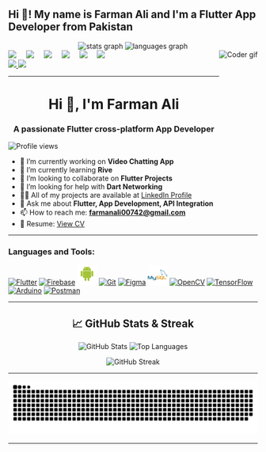 <!-- Game Style Section on Top -->

<h2 align="left">Hi 👋! My name is Farman Ali and I'm a Flutter App Developer from Pakistan</h2>

<div align="center">
  <img src="https://github-readme-stats.vercel.app/api?username=farmanalidevdynamos&hide_title=false&hide_rank=false&show_icons=true&include_all_commits=true&count_private=true&disable_animations=false&theme=dracula&locale=en&hide_border=false" height="150" alt="stats graph" />
  <img src="https://github-readme-stats.vercel.app/api/top-langs?username=farmanalidevdynamos&locale=en&hide_title=false&layout=compact&card_width=320&langs_count=5&theme=dracula&hide_border=false" height="150" alt="languages graph" />
</div>

<img align="right" height="150" src="https://i.imgflip.com/65efzo.gif" alt="Coder gif" />

<div align="left">
  <img src="https://cdn.jsdelivr.net/gh/devicons/devicon/icons/flutter/flutter-original.svg" height="30" />
  <img width="12" />
  <img src="https://cdn.jsdelivr.net/gh/devicons/devicon/icons/dart/dart-original.svg" height="30" />
  <img width="12" />
  <img src="https://cdn.jsdelivr.net/gh/devicons/devicon/icons/firebase/firebase-plain.svg" height="30" />
  <img width="12" />
  <img src="https://cdn.jsdelivr.net/gh/devicons/devicon/icons/c/c-original.svg" height="30" />
  <img width="12" />
  <img src="https://cdn.jsdelivr.net/gh/devicons/devicon/icons/cplusplus/cplusplus-original.svg" height="30" />
  <img width="12" />
  <img src="https://cdn.jsdelivr.net/gh/devicons/devicon/icons/python/python-original.svg" height="30" />
</div>

<div align="left">
  <a href="mailto:farmanali00742@gmail.com">
    <img src="https://img.shields.io/static/v1?message=Gmail&logo=gmail&label=&color=D14836&logoColor=white&labelColor=&style=for-the-badge" height="35" />
  </a>
  <a href="https://www.linkedin.com/in/farman-ali-0b1a90233">
    <img src="https://img.shields.io/static/v1?message=LinkedIn&logo=linkedin&label=&color=0077B5&logoColor=white&labelColor=&style=for-the-badge" height="35" />
  </a>
</div>

---

<h1 align="center">Hi 👋, I'm Farman Ali</h1>
<h3 align="center">A passionate Flutter cross-platform App Developer</h3>

<p align="left">
  <img src="https://komarev.com/ghpvc/?username=farmanalidevdynamos&label=Profile%20views&color=0e75b6&style=flat" alt="Profile views" />
</p>

- 🔭 I’m currently working on **Video Chatting App**  
- 🌱 I’m currently learning **Rive**  
- 👯 I’m looking to collaborate on **Flutter Projects**  
- 🤝 I’m looking for help with **Dart Networking**  
- 👨‍💻 All of my projects are available at [LinkedIn Profile](https://www.linkedin.com/in/farman-ali-0b1a90233)  
- 💬 Ask me about **Flutter, App Development, API Integration**  
- 📫 How to reach me: **farmanali00742@gmail.com**  
- 📄 Resume: [View CV](https://drive.google.com/file/d/1rz8Z4Ak_xkGGZvkB1uN6XpYGGnwMzN9G/view?usp=drivesdk)

---

<h3 align="left">Languages and Tools:</h3>
<p align="left">
  <a href="https://flutter.dev" target="_blank"><img src="https://www.vectorlogo.zone/logos/flutterio/flutterio-icon.svg" alt="Flutter" width="40" height="40"/></a>
  <a href="https://firebase.google.com/" target="_blank"><img src="https://www.vectorlogo.zone/logos/firebase/firebase-icon.svg" alt="Firebase" width="40" height="40"/></a>
  <a href="https://developer.android.com" target="_blank"><img src="https://raw.githubusercontent.com/devicons/devicon/master/icons/android/android-original-wordmark.svg" alt="Android" width="40" height="40"/></a>
  <a href="https://git-scm.com/" target="_blank"><img src="https://www.vectorlogo.zone/logos/git-scm/git-scm-icon.svg" alt="Git" width="40" height="40"/></a>
  <a href="https://www.figma.com/" target="_blank"><img src="https://www.vectorlogo.zone/logos/figma/figma-icon.svg" alt="Figma" width="40" height="40"/></a>
  <a href="https://www.mysql.com/" target="_blank"><img src="https://raw.githubusercontent.com/devicons/devicon/master/icons/mysql/mysql-original-wordmark.svg" alt="MySQL" width="40" height="40"/></a>
  <a href="https://opencv.org/" target="_blank"><img src="https://www.vectorlogo.zone/logos/opencv/opencv-icon.svg" alt="OpenCV" width="40" height="40"/></a>
  <a href="https://www.tensorflow.org" target="_blank"><img src="https://www.vectorlogo.zone/logos/tensorflow/tensorflow-icon.svg" alt="TensorFlow" width="40" height="40"/></a>
  <a href="https://www.arduino.cc/" target="_blank"><img src="https://cdn.worldvectorlogo.com/logos/arduino-1.svg" alt="Arduino" width="40" height="40"/></a>
  <a href="https://www.postman.com/" target="_blank"><img src="https://www.vectorlogo.zone/logos/getpostman/getpostman-icon.svg" alt="Postman" width="40" height="40"/></a>
</p>

---

<h2 align="center">📈 GitHub Stats & Streak</h2>

<div align="center">
  <img src="https://github-readme-stats.vercel.app/api?username=farmanalidevdynamos&show_icons=true&theme=tokyonight" alt="GitHub Stats" height="150" />
  <img src="https://github-readme-stats.vercel.app/api/top-langs/?username=farmanalidevdynamos&layout=compact&theme=tokyonight" alt="Top Languages" height="150" />
</div>

<p align="center">
  <img src="https://github-readme-streak-stats.herokuapp.com/?user=farmanalidevdynamos&theme=tokyonight" alt="GitHub Streak" />
</p>

---

<img src="https://raw.githubusercontent.com/platane/snk/output/github-contribution-grid-snake.svg" alt="Snake animation" />

---
